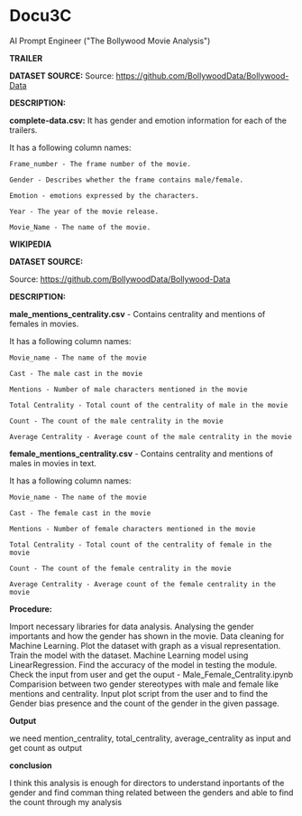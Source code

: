# Docu3C
AI Prompt Engineer ("The Bollywood Movie Analysis")

    
**TRAILER**

  **DATASET SOURCE:**
  Source: https://github.com/BollywoodData/Bollywood-Data
  
  **DESCRIPTION:**
  
  **complete-data.csv:** It has gender and emotion information for each of the trailers. 
  
  It has a following column names:
  
    Frame_number - The frame number of the movie.
    
    Gender - Describes whether the frame contains male/female.
    
    Emotion - emotions expressed by the characters.
    
    Year - The year of the movie release.
    
    Movie_Name - The name of the movie. 

    
**WIKIPEDIA**

  **DATASET SOURCE:**
  
  Source: https://github.com/BollywoodData/Bollywood-Data
  
  **DESCRIPTION:**
  
  **male_mentions_centrality.csv** - Contains centrality and mentions of females in movies.
  
  It has a following column names:

    Movie_name - The name of the movie
    
    Cast - The male cast in the movie
    
    Mentions - Number of male characters mentioned in the movie
    
    Total Centrality - Total count of the centrality of male in the movie
    
    Count - The count of the male centrality in the movie
    
    Average Centrality - Average count of the male centrality in the movie
    
    
  **female_mentions_centrality.csv** 	- Contains centrality and mentions of males in movies in text.
  
  It has a following column names:
  
    Movie_name - The name of the movie
    
    Cast - The female cast in the movie
    
    Mentions - Number of female characters mentioned in the movie
    
    Total Centrality - Total count of the centrality of female in the movie
    
    Count - The count of the female centrality in the movie
    
    Average Centrality - Average count of the female centrality in the movie
    
    
**Procedure:**

Import necessary libraries for data analysis.
Analysing the gender importants and how the gender has shown in the movie.
Data cleaning for Machine Learning. 
Plot the dataset with graph as a visual representation.
Train the model with the dataset.
Machine Learning model using LinearRegression.
Find the accuracy of the model in testing the module.
Check the input from user and get the ouput - Male_Female_Centrality.ipynb
Comparision between two gender stereotypes with male and female like mentions and centrality.
Input plot script from the user and to find the Gender bias presence and the count of the gender in the given passage.

**Output**

we need mention_centrality, total_centrality, average_centrality as input and get count as output

**conclusion**

I think this analysis is enough for directors to understand inportants of the gender and find comman thing related between the genders and able to find the count through my analysis
